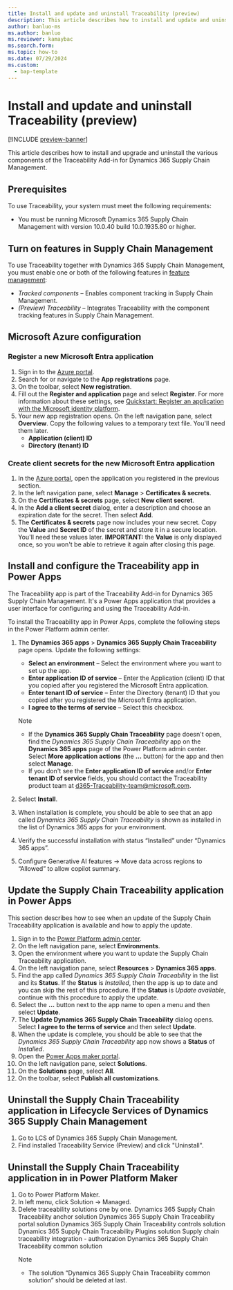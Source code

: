```yaml
---
title: Install and update and uninstall Traceability (preview)
description: This article describes how to install and update and uninstall the various components of the Traceability Add-in for Dynamics 365 Supply Chain Management.
author: banluo-ms
ms.author: banluo
ms.reviewer: kamaybac
ms.search.form: 
ms.topic: how-to
ms.date: 07/29/2024
ms.custom: 
  - bap-template
---
```


# Install and update and uninstall Traceability (preview)

[!INCLUDE [preview-banner](~/../shared-content/shared/preview-includes/preview-banner.md)]
<!-- KFM: Preview until further notice -->

This article describes how to install and upgrade and uninstall the various components of the Traceability Add-in for Dynamics 365 Supply Chain Management.

## Prerequisites

To use Traceability, your system must meet the following requirements:

- You must be running Microsoft Dynamics 365 Supply Chain Management with version 10.0.40 build 10.0.1935.80 or higher.

## Turn on features in Supply Chain Management

To use Traceability together with Dynamics 365 Supply Chain Management, you must enable one or both of the following features in [feature management](../../../fin-ops-core/fin-ops/get-started/feature-management/feature-management-overview.md):

- *Tracked components* – Enables component tracking in Supply Chain Management.
- *(Preview) Traceability* – Integrates Traceability with the component tracking features in Supply Chain Management.

## Microsoft Azure configuration

### Register a new Microsoft Entra application

1. Sign in to the [Azure portal](https://ms.portal.azure.com/).
1. Search for or navigate to the **App registrations** page.
1. On the toolbar, select **New registration**.
1. Fill out the **Register and application** page and select **Register**. For more information about these settings, see [Quickstart: Register an application with the Microsoft identity platform](/entra/identity-platform/quickstart-register-app?tabs=certificate).
1. Your new app registration opens. On the left navigation pane, select **Overview**. Copy the following values to a temporary text file. You'll need them later.
    - **Application (client) ID**
    - **Directory (tenant) ID**

### Create client secrets for the new Microsoft Entra application

1. In the [Azure portal](https://ms.portal.azure.com/), open the application you registered in the previous section.
1. In the left navigation pane, select **Manage** \> **Certificates & secrets**.
1. On the **Certificates & secrets** page, select **New client secret**.
1. In the **Add a client secret** dialog, enter a description and choose an expiration date for the secret. Then select **Add**.
1. The **Certificates & secrets** page now includes your new secret. Copy the **Value** and **Secret ID** of the secret and store it in a secure location. You'll need these values later. **IMPORTANT:** the **Value** is only displayed once, so you won't be able to retrieve it again after closing this page.

## Install and configure the Traceability app in Power Apps

The Traceability app is part of the Traceability Add-in for Dynamics 365 Supply Chain Management. It's a Power Apps application that provides a user interface for configuring and using the Traceability Add-in.

To install the Traceability app in Power Apps, complete the following steps in the Power Platform admin center.

1. The **Dynamics 365 apps** \> **Dynamics 365 Supply Chain Traceability** page opens. Update the following settings:
    - **Select an environment** – Select the environment where you want to set up the app.
    - **Enter application ID of service** – Enter the Application (client) ID that you copied after you registered the Microsoft Entra application.
    - **Enter tenant ID of service** – Enter the Directory (tenant) ID that you copied after you registered the Microsoft Entra application.
    - **I agree to the terms of service** – Select this checkbox.

    > [!NOTE]
    >
    > - If the **Dynamics 365 Supply Chain Traceability** page doesn't open, find the *Dynamics 365 Supply Chain Traceability* app on the **Dynamics 365 apps** page of the Power Platform admin center. Select **More application actions** (the **...** button) for the app and then select **Manage**.
    > - If you don't see the **Enter application ID of service** and/or **Enter tenant ID of service** fields, you should contact the Traceability product team at [d365-Traceability-team@microsoft.com](mailto:d365-Traceability-team@microsoft.com).

1. Select **Install**.
1. When installation is complete, you should be able to see that an app called *Dynamics 365 Supply Chain Traceability* is shown as installed in the list of Dynamics 365 apps for your environment.
1. Verify the successful installation with status “Installed” under “Dynamics 365 apps”.
1. Configure Generative AI features -> Move data across regions to “Allowed” to allow copilot summary.

## Update the Supply Chain Traceability application in Power Apps

This section describes how to see when an update of the Supply Chain Traceability application is available and how to apply the update.

1. Sign in to the [Power Platform admin center](https://admin.powerplatform.microsoft.com).
1. On the left navigation pane, select **Environments**.
1. Open the environment where you want to update the Supply Chain Traceability application.
1. On the left navigation pane, select **Resources** \> **Dynamics 365 apps**.
1. Find the app called *Dynamics 365 Supply Chain Traceability* in the list and its **Status**. If the **Status** is *Installed*, then the app is up to date and you can skip the rest of this procedure. If the **Status**  is *Update available*, continue with this procedure to apply the update.
1. Select the **...** button next to the app name to open a menu and then select **Update**.
1. The **Update Dynamics 365 Supply Chain Traceability** dialog opens. Select **I agree to the terms of service** and then select **Update**.
1. When the update is complete, you should be able to see that the *Dynamics 365 Supply Chain Traceability* app now shows a **Status** of *Installed*.
1. Open the [Power Apps maker portal](https://make.powerapps.com/).
1. On the left navigation pane, select **Solutions**.
1. On the **Solutions** page, select **All**.
1. On the toolbar, select **Publish all customizations**.

## Uninstall the Supply Chain Traceability application in Lifecycle Services of Dynamics 365 Supply Chain Management

1. Go to LCS of Dynamics 365 Supply Chain Management.
2. Find installed Traceability Service (Preview) and click "Uninstall".

## Uninstall the Supply Chain Traceability application in in Power Platform Maker

1. Go to Power Platform Maker.
2. In left menu, click Solution -> Managed.
3. Delete traceability solutions one by one.
   Dynamics 365 Supply Chain Traceability anchor solution
   Dynamics 365 Supply Chain Traceability portal solution
   Dynamics 365 Supply Chain Traceability controls solution
   Dynamics 365 Supply Chain Traceability Plugins solution
   Supply chain traceability integration - authorization
   Dynamics 365 Supply Chain Traceability common solution
    > [!NOTE]
    >
    > - The solution “Dynamics 365 Supply Chain Traceability common solution” should be deleted at last. 

